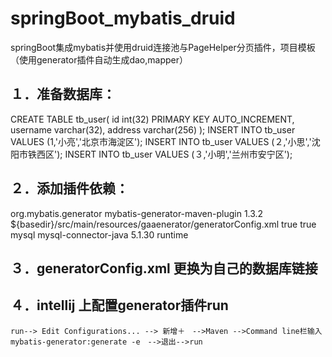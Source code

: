 # springBoot_mybatis_druid
springBoot集成mybatis并使用druid连接池与PageHelper分页插件，项目模板（使用generator插件自动生成dao,mapper）

## １．准备数据库：
 CREATE TABLE tb_user(
 	id int(32) PRIMARY KEY AUTO_INCREMENT,
	username varchar(32),
	address varchar(256)
 );
 INSERT INTO tb_user VALUES (1,'小亮','北京市海淀区');
 INSERT INTO tb_user VALUES (２,'小思','沈阳市铁西区');
 INSERT INTO tb_user VALUES (３,'小明','兰州市安宁区');

## ２．添加插件依赖：		
<!-- mybatis generator 自动生成代码插件 -->
<plugin>
	<groupId>org.mybatis.generator</groupId>
	<artifactId>mybatis-generator-maven-plugin</artifactId>
	<version>1.3.2</version>
	<configuration>
		<configurationFile>${basedir}/src/main/resources/gaaenerator/generatorConfig.xml</configurationFile>
		<overwrite>true</overwrite>
		<verbose>true</verbose>
	</configuration>
	<dependencies>
		<dependency>
			<groupId>mysql</groupId>
			<artifactId>mysql-connector-java</artifactId>
			<version>5.1.30</version>
			<scope>runtime</scope>
		</dependency>
	</dependencies>
</plugin>

## ３．generatorConfig.xml 更换为自己的数据库链接
<!--数据库链接URL，用户名、密码 -->
<jdbcConnection driverClass="com.mysql.jdbc.Driver" connectionURL="jdbc:mysql://127.0.0.1/chensi" userId="root" password="root">
	
## ４．intellij 上配置generator插件run
	run--> Edit Configurations... --> 新增＋　-->Maven -->Command line栏输入　mybatis-generator:generate -e　-->退出-->run 
